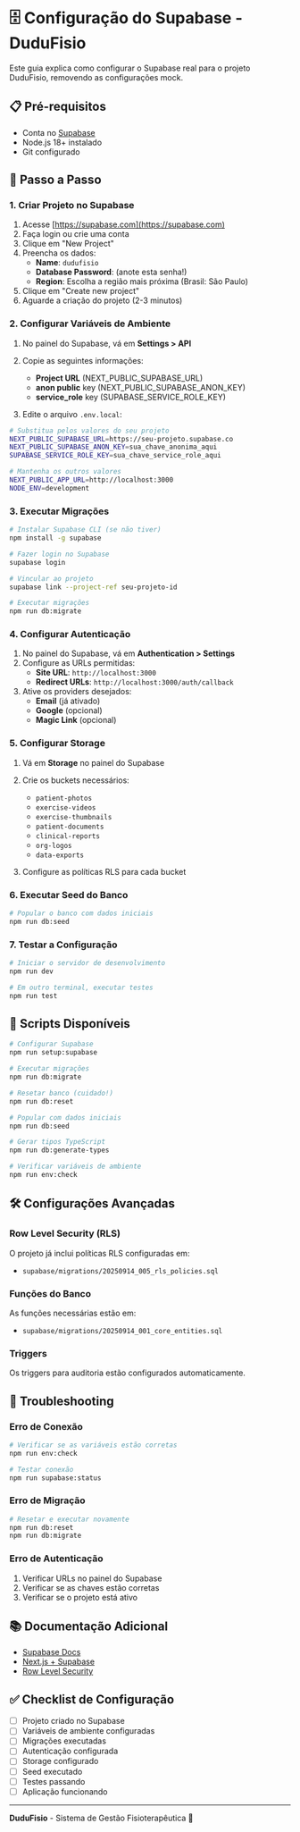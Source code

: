 # 🗄️ Configuração do Supabase - DuduFisio

Este guia explica como configurar o Supabase real para o projeto DuduFisio, removendo as configurações mock.

## 📋 Pré-requisitos

- Conta no [Supabase](https://supabase.com)
- Node.js 18+ instalado
- Git configurado

## 🚀 Passo a Passo

### 1. Criar Projeto no Supabase

1. Acesse [https://supabase.com](https://supabase.com)
2. Faça login ou crie uma conta
3. Clique em "New Project"
4. Preencha os dados:
   - **Name**: `dudufisio`
   - **Database Password**: (anote esta senha!)
   - **Region**: Escolha a região mais próxima (Brasil: São Paulo)
5. Clique em "Create new project"
6. Aguarde a criação do projeto (2-3 minutos)

### 2. Configurar Variáveis de Ambiente

1. No painel do Supabase, vá em **Settings > API**
2. Copie as seguintes informações:
   - **Project URL** (NEXT_PUBLIC_SUPABASE_URL)
   - **anon public** key (NEXT_PUBLIC_SUPABASE_ANON_KEY)
   - **service_role** key (SUPABASE_SERVICE_ROLE_KEY)

3. Edite o arquivo `.env.local`:
```bash
# Substitua pelos valores do seu projeto
NEXT_PUBLIC_SUPABASE_URL=https://seu-projeto.supabase.co
NEXT_PUBLIC_SUPABASE_ANON_KEY=sua_chave_anonima_aqui
SUPABASE_SERVICE_ROLE_KEY=sua_chave_service_role_aqui

# Mantenha os outros valores
NEXT_PUBLIC_APP_URL=http://localhost:3000
NODE_ENV=development
```

### 3. Executar Migrações

```bash
# Instalar Supabase CLI (se não tiver)
npm install -g supabase

# Fazer login no Supabase
supabase login

# Vincular ao projeto
supabase link --project-ref seu-projeto-id

# Executar migrações
npm run db:migrate
```

### 4. Configurar Autenticação

1. No painel do Supabase, vá em **Authentication > Settings**
2. Configure as URLs permitidas:
   - **Site URL**: `http://localhost:3000`
   - **Redirect URLs**: `http://localhost:3000/auth/callback`
3. Ative os providers desejados:
   - **Email** (já ativado)
   - **Google** (opcional)
   - **Magic Link** (opcional)

### 5. Configurar Storage

1. Vá em **Storage** no painel do Supabase
2. Crie os buckets necessários:
   - `patient-photos`
   - `exercise-videos`
   - `exercise-thumbnails`
   - `patient-documents`
   - `clinical-reports`
   - `org-logos`
   - `data-exports`

3. Configure as políticas RLS para cada bucket

### 6. Executar Seed do Banco

```bash
# Popular o banco com dados iniciais
npm run db:seed
```

### 7. Testar a Configuração

```bash
# Iniciar o servidor de desenvolvimento
npm run dev

# Em outro terminal, executar testes
npm run test
```

## 🔧 Scripts Disponíveis

```bash
# Configurar Supabase
npm run setup:supabase

# Executar migrações
npm run db:migrate

# Resetar banco (cuidado!)
npm run db:reset

# Popular com dados iniciais
npm run db:seed

# Gerar tipos TypeScript
npm run db:generate-types

# Verificar variáveis de ambiente
npm run env:check
```

## 🛠️ Configurações Avançadas

### Row Level Security (RLS)

O projeto já inclui políticas RLS configuradas em:
- `supabase/migrations/20250914_005_rls_policies.sql`

### Funções do Banco

As funções necessárias estão em:
- `supabase/migrations/20250914_001_core_entities.sql`

### Triggers

Os triggers para auditoria estão configurados automaticamente.

## 🚨 Troubleshooting

### Erro de Conexão

```bash
# Verificar se as variáveis estão corretas
npm run env:check

# Testar conexão
npm run supabase:status
```

### Erro de Migração

```bash
# Resetar e executar novamente
npm run db:reset
npm run db:migrate
```

### Erro de Autenticação

1. Verificar URLs no painel do Supabase
2. Verificar se as chaves estão corretas
3. Verificar se o projeto está ativo

## 📚 Documentação Adicional

- [Supabase Docs](https://supabase.com/docs)
- [Next.js + Supabase](https://supabase.com/docs/guides/getting-started/quickstarts/nextjs)
- [Row Level Security](https://supabase.com/docs/guides/auth/row-level-security)

## ✅ Checklist de Configuração

- [ ] Projeto criado no Supabase
- [ ] Variáveis de ambiente configuradas
- [ ] Migrações executadas
- [ ] Autenticação configurada
- [ ] Storage configurado
- [ ] Seed executado
- [ ] Testes passando
- [ ] Aplicação funcionando

---

**DuduFisio** - Sistema de Gestão Fisioterapêutica 🏥
